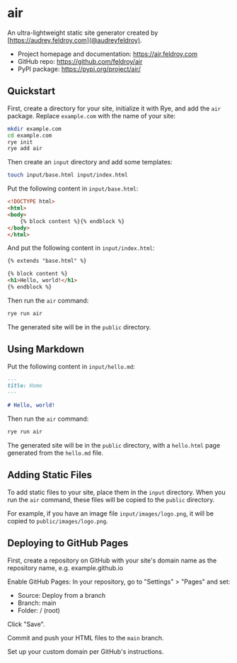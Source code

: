 # air

An ultra-lightweight static site generator created by [https://audrey.feldroy.com](@audreyfeldroy).

* Project homepage and documentation: https://air.feldroy.com
* GitHub repo: https://github.com/feldroy/air
* PyPI package: https://pypi.org/project/air/

## Quickstart

First, create a directory for your site, initialize it with Rye, and add the `air` package. Replace `example.com` with the name of your site:

```bash
mkdir example.com
cd example.com
rye init
rye add air
```

Then create an `input` directory and add some templates:

```bash
touch input/base.html input/index.html
```

Put the following content in `input/base.html`:

```html
<!DOCTYPE html>
<html>
<body>
    {% block content %}{% endblock %}
</body>
</html>
```

And put the following content in `input/index.html`:

```html
{% extends "base.html" %}

{% block content %}
<h1>Hello, world!</h1>
{% endblock %}
```

Then run the `air` command:

```bash
rye run air
```

The generated site will be in the `public` directory.

## Using Markdown

Put the following content in `input/hello.md`:

```markdown
---
title: Home
---

# Hello, world!
```

Then run the `air` command:

```bash
rye run air
```

The generated site will be in the `public` directory, with a `hello.html` page generated from the `hello.md` file.

## Adding Static Files

To add static files to your site, place them in the `input` directory. When you run the `air` command, these files will be copied to the `public` directory.

For example, if you have an image file `input/images/logo.png`, it will be copied to `public/images/logo.png`.

## Deploying to GitHub Pages

First, create a repository on GitHub with your site's domain name as the repository name, e.g. example.github.io

Enable GitHub Pages: In your repository, go to "Settings" > "Pages" and set:

* Source: Deploy from a branch
* Branch: main
* Folder: / (root)

Click "Save".

Commit and push your HTML files to the `main` branch.

Set up your custom domain per GitHub's instructions.
